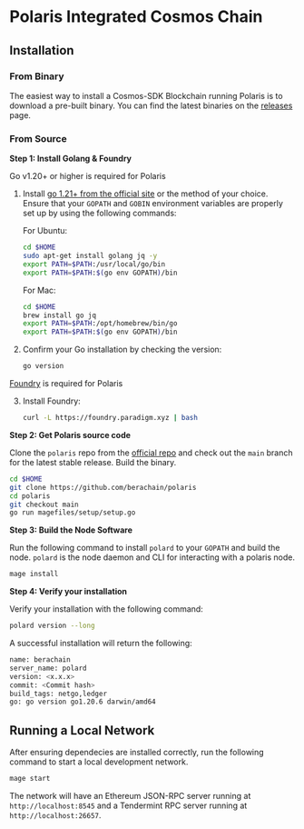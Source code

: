 # Polaris Integrated Cosmos Chain

## Installation

### From Binary

The easiest way to install a Cosmos-SDK Blockchain running Polaris is to download a pre-built binary. You can find the latest binaries on the [releases](https://github.com/polaris/releases) page.

### From Source

**Step 1: Install Golang & Foundry**

Go v1.20+ or higher is required for Polaris

1. Install [go 1.21+ from the official site](https://go.dev/dl/) or the method of your choice. Ensure that your `GOPATH` and `GOBIN` environment variables are properly set up by using the following commands:

   For Ubuntu:

   ```sh
   cd $HOME
   sudo apt-get install golang jq -y
   export PATH=$PATH:/usr/local/go/bin
   export PATH=$PATH:$(go env GOPATH)/bin
   ```

   For Mac:

   ```sh
   cd $HOME
   brew install go jq
   export PATH=$PATH:/opt/homebrew/bin/go
   export PATH=$PATH:$(go env GOPATH)/bin
   ```

2. Confirm your Go installation by checking the version:

   ```sh
   go version
   ```

[Foundry](https://book.getfoundry.sh/getting-started/installation) is required for Polaris

3. Install Foundry:
   ```sh
   curl -L https://foundry.paradigm.xyz | bash
   ```

**Step 2: Get Polaris source code**

Clone the `polaris` repo from the [official repo](https://github.com/berachain/polaris/) and check
out the `main` branch for the latest stable release.
Build the binary.

```bash
cd $HOME
git clone https://github.com/berachain/polaris
cd polaris
git checkout main
go run magefiles/setup/setup.go
```

**Step 3: Build the Node Software**

Run the following command to install `polard` to your `GOPATH` and build the node. `polard` is the node daemon and CLI for interacting with a polaris node.

```bash
mage install
```

**Step 4: Verify your installation**

Verify your installation with the following command:

```bash
polard version --long
```

A successful installation will return the following:

```bash
name: berachain
server_name: polard
version: <x.x.x>
commit: <Commit hash>
build_tags: netgo,ledger
go: go version go1.20.6 darwin/amd64
```

## Running a Local Network

After ensuring dependecies are installed correctly, run the following command to start a local development network.
```bash
mage start
```

The network will have an Ethereum JSON-RPC server running at `http://localhost:8545` and a Tendermint RPC server running at `http://localhost:26657`.